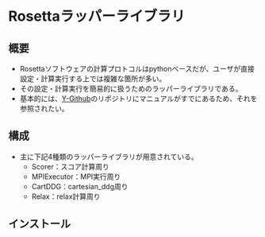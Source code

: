 # Rosettaラッパーライブラリ


## 概要
- Rosettaソフトウェアの計算プロトコルはpythonベースだが、ユーザが直接設定・計算実行する上では複雑な箇所が多い。
- その設定・計算実行を簡易的に扱うためのラッパーライブラリである。
- 基本的には、[Y-Github][Y-Github]のリポジトリにマニュアルがすでにあるため、それを参照されたい。

## 構成
- 主に下記4種類のラッパーライブラリが用意されている。
    - Scorer：スコア計算周り
    - MPIExecutor：MPI実行周り
    - CartDDG：cartesian_ddg周り
    - Relax：relax計算周り


## インストール



[Y-Github]:https://yghe.amzn.ykgw.net/denovo/denovoutil
